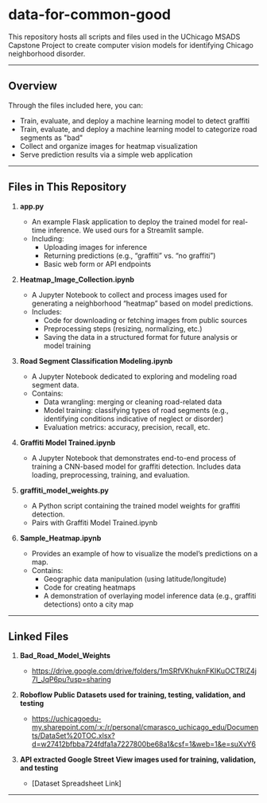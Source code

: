 # data-for-common-good

This repository hosts all scripts and files used in the UChicago MSADS Capstone Project to create computer vision models for identifying Chicago neighborhood disorder.

---

## Overview

Through the files included here, you can:
- Train, evaluate, and deploy a machine learning model to detect graffiti 
- Train, evaluate, and deploy a machine learning model to categorize road segments as "bad" 
- Collect and organize images for heatmap visualization
- Serve prediction results via a simple web application

---

## Files in This Repository

1. **app.py**  
   - An example Flask application to deploy the trained model for real-time inference. We used ours for a Streamlit sample.
   - Including:
     - Uploading images for inference  
     - Returning predictions (e.g., “graffiti” vs. “no graffiti”)  
     - Basic web form or API endpoints  

2. **Heatmap_Image_Collection.ipynb**  
   - A Jupyter Notebook to collect and process images used for generating a neighborhood “heatmap” based on model predictions.
   - Includes:
     - Code for downloading or fetching images from public sources  
     - Preprocessing steps (resizing, normalizing, etc.)  
     - Saving the data in a structured format for future analysis or model training  

3. **Road Segment Classification Modeling.ipynb**  
   - A Jupyter Notebook dedicated to exploring and modeling road segment data.  
   - Contains:
     - Data wrangling: merging or cleaning road-related data  
     - Model training: classifying types of road segments (e.g., identifying conditions indicative of neglect or disorder)  
     - Evaluation metrics: accuracy, precision, recall, etc.  

4. **Graffiti Model Trained.ipynb**  
   - A Jupyter Notebook that demonstrates end-to-end process of training a CNN-based model for graffiti detection. Includes data loading, preprocessing, training, and evaluation.

5. **graffiti_model_weights.py**  
   - A Python script containing the trained model weights for graffiti detection.
   - Pairs with Graffiti Model Trained.ipynb

6. **Sample_Heatmap.ipynb**  
   - Provides an example of how to visualize the model’s predictions on a map.  
   - Contains:
     - Geographic data manipulation (using latitude/longitude)  
     - Code for creating heatmaps   
     - A demonstration of overlaying model inference data (e.g., graffiti detections) onto a city map  

---

## Linked Files 

1. **Bad_Road_Model_Weights**  
   - https://drive.google.com/drive/folders/1mSRfVKhuknFKIKuOCTRlZ4j7I_JqP6pu?usp=sharing
  
2. **Roboflow Public Datasets used for training, testing, validation, and testing**  
   - https://uchicagoedu-my.sharepoint.com/:x:/r/personal/cmarasco_uchicago_edu/Documents/DataSet%20TOC.xlsx?d=w27412bfbba724fdfa1a7227800be68a1&csf=1&web=1&e=suXvY6
  
3. **API extracted Google Street View images used for training, validation, and testing**
   - [Dataset Spreadsheet Link]
     
---

